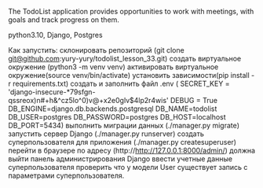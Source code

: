The TodoList application 
provides opportunities to work with meetings, 
with goals and track progress on them.

python3.10, Django, Postgres

Как запустить:
    склонировать репозиторий (git clone git@github.com:yury-yury/todolist_lesson_33.git)
    создать виртуальное окружение (python3 -m venv venv)
    активировать виртуальное окружение(source venv/bin/activate)
    установить зависимости(pip install -r requirements.txt)
    создать и заполнить файл .env ( SECRET_KEY = 'django-insecure-*79sfgn-qssreox)n#+h&^cz5lo^0)v@+x2e0glv$4lp2r4wis'
                                    DEBUG = True
                                    DB_ENGINE=django.db.backends.postgresql
                                    DB_NAME=todolist
                                    DB_USER=postgres
                                    DB_PASSWORD=postgres
                                    DB_HOST=localhost
                                    DB_PORT=5434)
    выполнить миграции данных (./manager.py migrate)
    запустить сервер Django (./manager.py runserver)
    создать суперпользователя для приложения (./manager.py createsuperuser)
    перейти в браузере по адресу (http://http://127.0.0.1:8000/admin/)
    должна выйти панель администрирования Django
    ввести учетные данные суперпользователя
    проверить что у модели User существует запись с параметрами суперпользователя.